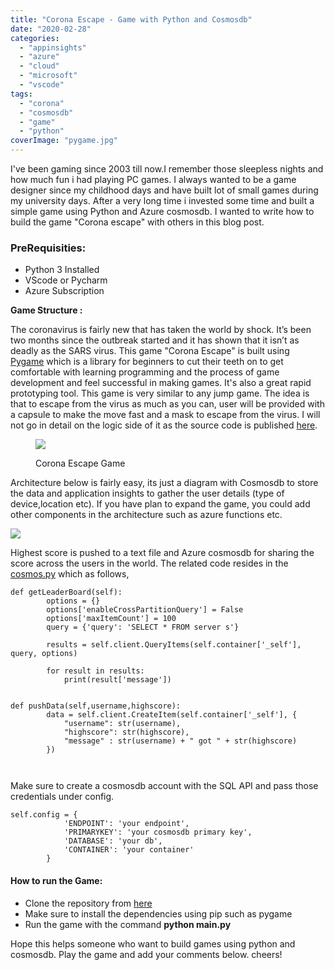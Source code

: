 ```yaml
---
title: "Corona Escape - Game with Python and Cosmosdb"
date: "2020-02-28"
categories: 
  - "appinsights"
  - "azure"
  - "cloud"
  - "microsoft"
  - "vscode"
tags: 
  - "corona"
  - "cosmosdb"
  - "game"
  - "python"
coverImage: "pygame.jpg"
---
```


I've been gaming since 2003 till now.I remember those sleepless nights and how much fun i had playing PC games. I always wanted to be a game designer since my childhood days and have built lot of small games during my university days. After a very long time i invested some time and built a simple game using Python and Azure cosmosdb. I wanted to write how to build the game "Corona escape" with others in this blog post.

### PreRequisities:

- Python 3 Installed
- VScode or Pycharm
- Azure Subscription

**Game Structure :**

The coronavirus is fairly new that has taken the world by shock. It’s been two months since the outbreak started and it has shown that it isn’t as deadly as the SARS virus. This game "Corona Escape" is built using [Pygame](https://www.pygame.org/news) which is a library for beginners to cut their teeth on to get comfortable with learning programming and the process of game development and feel successful in making games. It's also a great rapid prototyping tool. This game is very similar to any jump game. The idea is that to escape from the virus as much as you can, user will be provided with a capsule to make the move fast and a mask to escape from the virus. I will not go in detail on the logic side of it as the source code is published [here](https://github.com/sajeetharan/Corona-escape/blob/master/main.py).

<figure>

![](https://sajeetharan.wordpress.com/wp-content/uploads/2020/02/game-01.jpg?w=1024)

<figcaption>

Corona Escape Game

</figcaption>

</figure>

Architecture below is fairly easy, its just a diagram with Cosmosdb to store the data and application insights to gather the user details (type of device,location etc). If you have plan to expand the game, you could add other components in the architecture such as azure functions etc.

![](https://sajeetharan.wordpress.com/wp-content/uploads/2020/02/demo.jpg?w=809)

Highest score is pushed to a text file and Azure cosmosdb for sharing the score across the users in the world. The related code resides in the [cosmos.py](https://github.com/sajeetharan/Corona-escape/blob/master/cosmos.py) which as follows,

```
def getLeaderBoard(self):
        options = {}
        options['enableCrossPartitionQuery'] = False
        options['maxItemCount'] = 100
        query = {'query': 'SELECT * FROM server s'}

        results = self.client.QueryItems(self.container['_self'], query, options)

        for result in results:
            print(result['message'])


def pushData(self,username,highscore):
        data = self.client.CreateItem(self.container['_self'], {
            "username": str(username),
            "highscore": str(highscore),
            "message" : str(username) + " got " + str(highscore)
        })

 
```

Make sure to create a cosmosdb account with the SQL API and pass those credentials under config.

```
self.config = {
            'ENDPOINT': 'your endpoint',
            'PRIMARYKEY': 'your cosmosdb primary key',
            'DATABASE': 'your db',
            'CONTAINER': 'your container'
        }
```

#### How to run the Game:

- Clone the repository from [here](https://github.com/sajeetharan/Corona-escape)
- Make sure to install the dependencies using pip such as pygame
- Run the game with the command **python main.py**

Hope this helps someone who want to build games using python and cosmosdb. Play the game and add your comments below. cheers!
